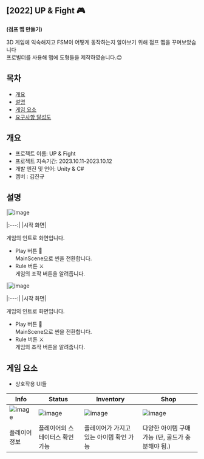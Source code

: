 <h2>[2022] UP & Fight 🎮</h2>

**(점프 맵 만들기)**

3D 게임에 익숙해지고 FSM이 어떻게 동작하는지 알아보기 위해 점프 맵을 꾸며보았습니다<br> 프로빌더를 사용해 맵에 도형들을 제작하였습니다.😊
</div>

## 목차
  - [개요](#개요) 
  - [설명](#설명)
  - [게임 요소](#게임-요소)
  - [요구사항 달성도](#요구사항-달성도)

## 개요
- 프로젝트 이름: UP & Fight
- 프로젝트 지속기간: 2023.10.11-2023.10.12
- 개발 엔진 및 언어: Unity & C#
- 멤버 : 김진규
  
## 설명
|![image](https://github.com/kjg5370/PersonalAssignment/assets/105926662/54ccc821-de6f-46eb-9abb-f7c10ce340bb)

|:---:|
|시작 화면|

게임의 인트로 화면입니다.<br>
- Play 버튼 🦉<br>
MainScene으로 씬을 전환합니다.
- Rule 버튼 ⚔️<br>
게임의 조작 버튼을 알려줍니다.

|![image](https://github.com/kjg5370/PersonalAssignment/assets/105926662/54ccc821-de6f-46eb-9abb-f7c10ce340bb)

|:---:|
|시작 화면|

게임의 인트로 화면입니다.<br>
- Play 버튼 🦉<br>
MainScene으로 씬을 전환합니다.
- Rule 버튼 ⚔️<br>
게임의 조작 버튼을 알려줍니다.

## 게임 요소
- 상호작용 UI들

|Info|Status|Inventory|Shop|
|---|---|---|---|
|![image](https://github.com/kjg5370/SpartaDungeonUnity/assets/105926662/34ad4e04-e394-43a6-8d66-d5046696ab72)|![image](https://github.com/kjg5370/SpartaDungeonUnity/assets/105926662/e5ea3d31-03a5-47fa-b723-aecea63e0511)|![image](https://github.com/kjg5370/SpartaDungeonUnity/assets/105926662/eb85ba7f-1412-4fee-bd45-afc1e539aacb)|![image](https://github.com/kjg5370/SpartaDungeonUnity/assets/105926662/ae9fdf08-c08f-4253-ade9-7e38d43da41f)|
|플레이어 정보|플레이어의 스테이터스 확인 가능|플레이어가 가지고 있는 아이템 확인 가능|다양한 아이템 구매 가능 (단, 골드가 충분해야 됨.)

